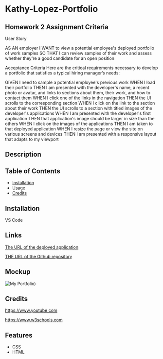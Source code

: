 # Kathy-Lopez-Portfolio


## Homework 2 Assignment Criteria 
User Story

AS AN employer
I WANT to view a potential employee's deployed portfolio of work samples
SO THAT I can review samples of their work and assess whether they're a good candidate for an open position



Acceptance Criteria
Here are the critical requirements necessary to develop a portfolio that satisfies a typical hiring manager’s needs:

GIVEN I need to sample a potential employee's previous work
WHEN I load their portfolio
THEN I am presented with the developer's name, a recent photo or avatar, and links to sections about them, their work, and how to contact them
WHEN I click one of the links in the navigation
THEN the UI scrolls to the corresponding section
WHEN I click on the link to the section about their work
THEN the UI scrolls to a section with titled images of the developer's applications
WHEN I am presented with the developer's first application
THEN that application's image should be larger in size than the others
WHEN I click on the images of the applications
THEN I am taken to that deployed application
WHEN I resize the page or view the site on various screens and devices
THEN I am presented with a responsive layout that adapts to my viewport


## Description


## Table of Contents 

- [Installation](#installation)
- [Usage](#usage)
- [Credits](#credits)

## Installation
VS Code

## Links 
[The URL of the deployed application]()

[THE URL of the Github repository](https://github.com/kathylopez97/media-magic)

## Mockup
![My Portfolio](kathy-lopez-portfolio.png))
## Credits

 https://www.youtube.com

https://www.w3schools.com


## Features
- CSS
- HTML
